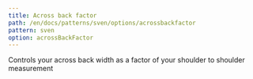 ```yaml
---
title: Across back factor
path: /en/docs/patterns/sven/options/acrossbackfactor
pattern: sven
option: acrossBackFactor
---
```


Controls your across back width as a factor of your shoulder to shoulder measurement